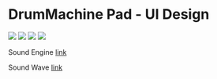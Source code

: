 # DrumMachine Pad - UI Design


<html>

<img src="https://media.giphy.com/media/xT9IgHCeTBBnAUbWtG/giphy.gif">
<img src="https://github.com/tyrionchiang/DrumMachine-Pad/blob/master/img/3o7aDfEaVcnqhzIioU.gif">
<img src="https://media.giphy.com/media/3o7aCW3fCVs0KvLQPu/giphy.gif">
<img src="https://media.giphy.com/media/3ohhwiGkenU5hJGr3W/giphy.gif">

Sound Engine <a href="https://github.com/tyrionchiang/DrumMachine">link</a>

Sound Wave <a href="https://github.com/tyrionchiang/waveView">link</a>

</html>
